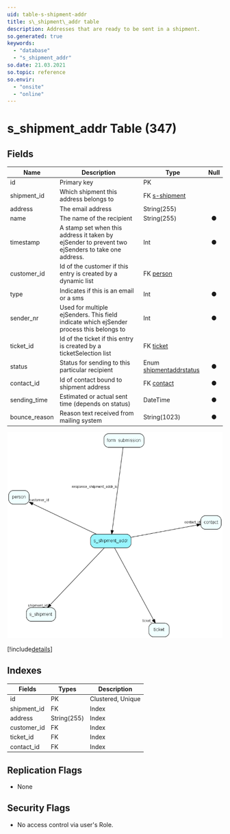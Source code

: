 ```yaml
---
uid: table-s-shipment-addr
title: s\_shipment\_addr table
description: Addresses that are ready to be sent in a shipment.
so.generated: true
keywords:
  - "database"
  - "s_shipment_addr"
so.date: 21.03.2021
so.topic: reference
so.envir:
  - "onsite"
  - "online"
---
```


# s\_shipment\_addr Table (347)

## Fields

| Name | Description | Type | Null |
|------|-------------|------|:----:|
|id|Primary key|PK| |
|shipment\_id|Which shipment this address belongs to|FK [s-shipment](s-shipment.md)| |
|address|The email address|String(255)| |
|name|The name of the recipient|String(255)|&#x25CF;|
|timestamp|A stamp set when this address it taken by ejSender to prevent two ejSenders to take one address.|Int|&#x25CF;|
|customer\_id|Id of the customer if this entry is created by a dynamic list|FK [person](person.md)| |
|type|Indicates if this is an email or a sms|Int|&#x25CF;|
|sender\_nr|Used for multiple ejSenders. This field indicate which ejSender process this belongs to|Int|&#x25CF;|
|ticket\_id|Id of the ticket if this entry is created by a ticketSelection list|FK [ticket](ticket.md)| |
|status|Status for sending to this particular recipient|Enum [shipmentaddrstatus](enums/shipmentaddrstatus.md)|&#x25CF;|
|contact\_id|Id of contact bound to shipment address|FK [contact](contact.md)|&#x25CF;|
|sending\_time|Estimated or actual sent time (depends on status)|DateTime|&#x25CF;|
|bounce\_reason|Reason text received from mailing system|String(1023)|&#x25CF;|


![s_shipment_addr table relationship diagram](./media/s_shipment_addr.png)

[!include[details](./includes/s-shipment-addr.md)]

## Indexes

| Fields | Types | Description |
|--------|-------|-------------|
|id |PK |Clustered, Unique |
|shipment\_id |FK |Index |
|address |String(255) |Index |
|customer\_id |FK |Index |
|ticket\_id |FK |Index |
|contact\_id |FK |Index |

## Replication Flags

* None

## Security Flags

* No access control via user's Role.

